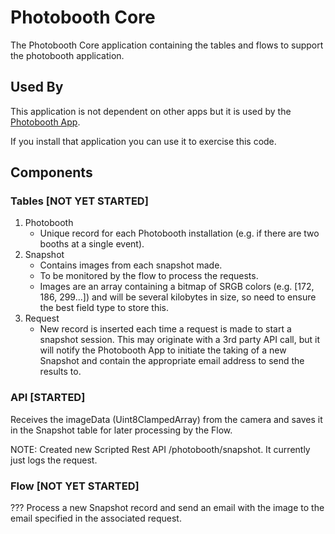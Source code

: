 # Photobooth Core

The Photobooth Core application containing the tables and flows to support the photobooth application.

## Used By

This application is not dependent on other apps but it is used by the [Photobooth App](https://github.com/ServiceNowNextExperience/photobooth).

If you install that application you can use it to exercise this code.

## Components

### Tables [NOT YET STARTED]

1. Photobooth
   - Unique record for each Photobooth installation (e.g. if there are two booths at a single event).
2. Snapshot
   - Contains images from each snapshot made.
   - To be monitored by the flow to process the requests.
   - Images are an array containing a bitmap of SRGB colors (e.g. [172, 186, 299...]) and will be several kilobytes in size, so need to ensure the best field type to store this.
3. Request
   - New record is inserted each time a request is made to start a snapshot session. This may originate with a 3rd party API call, but it will notify the Photobooth App to initiate the taking of a new Snapshot and contain the appropriate email address to send the results to.

### API [STARTED]

Receives the imageData (Uint8ClampedArray) from the camera and saves it in the Snapshot table for later processing by the Flow.

NOTE: Created new Scripted Rest API /photobooth/snapshot.  It currently just logs the request.

### Flow [NOT YET STARTED]

??? Process a new Snapshot record and send an email with the image to the email specified in the associated request.
